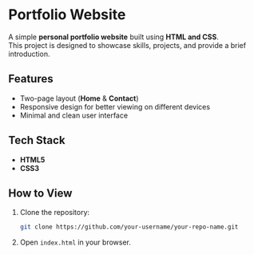 # Portfolio Website

A simple **personal portfolio website** built using **HTML and CSS**.  
This project is designed to showcase skills, projects, and provide a brief introduction.  

## Features  
- Two-page layout (**Home** & **Contact**)  
- Responsive design for better viewing on different devices  
- Minimal and clean user interface  

## Tech Stack  
- **HTML5**  
- **CSS3**  

## How to View  
1. Clone the repository:  
   ```bash
   git clone https://github.com/your-username/your-repo-name.git
   ```  
2. Open `index.html` in your browser.  

